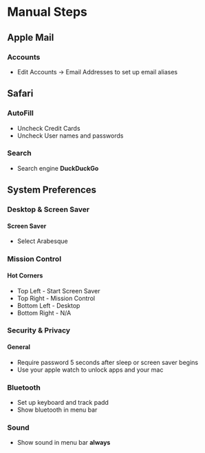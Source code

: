 # Manual Steps

## Apple Mail
### Accounts
- Edit Accounts -> Email Addresses to set up email aliases

## Safari
### AutoFill
- Uncheck Credit Cards
- Uncheck User names and passwords
### Search
- Search engine **DuckDuckGo**

## System Preferences
### Desktop & Screen Saver
#### Screen Saver
- Select Arabesque

### Mission Control
#### Hot Corners
- Top Left - Start Screen Saver
- Top Right - Mission Control
- Bottom Left - Desktop
- Bottom Right - N/A

### Security & Privacy
#### General
- Require password 5 seconds after sleep or screen saver begins
- Use your apple watch to unlock apps and your mac

### Bluetooth
- Set up keyboard and track padd
- Show bluetooth in menu bar

### Sound
- Show sound in menu bar **always**
